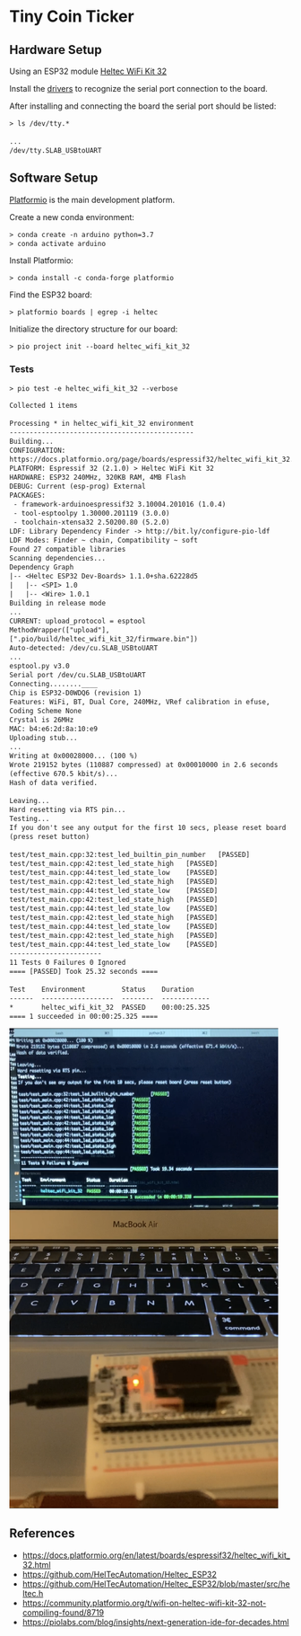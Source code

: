 # Tiny Coin Ticker


## Hardware Setup

Using an ESP32 module [Heltec WiFi Kit 32](https://github.com/HelTecAutomation/Heltec_ESP32)

Install the [drivers](https://www.silabs.com/developers/usb-to-uart-bridge-vcp-drivers) to recognize the serial port connection to the board.

After installing and connecting the board the serial port should be listed:

```
> ls /dev/tty.*

...
/dev/tty.SLAB_USBtoUART
```

## Software Setup

[Platformio](https://docs.platformio.org/en/latest/core/quickstart.html) is the main development platform.

Create a new conda environment:

```
> conda create -n arduino python=3.7
> conda activate arduino
```

Install Platformio:

```
> conda install -c conda-forge platformio
```

Find the ESP32 board:

```
> platformio boards | egrep -i heltec
```

Initialize the directory structure for our board:

```
> pio project init --board heltec_wifi_kit_32
```


### Tests

```
> pio test -e heltec_wifi_kit_32 --verbose
```

```
Collected 1 items

Processing * in heltec_wifi_kit_32 environment
----------------------------------------------
Building...
CONFIGURATION: https://docs.platformio.org/page/boards/espressif32/heltec_wifi_kit_32.html
PLATFORM: Espressif 32 (2.1.0) > Heltec WiFi Kit 32
HARDWARE: ESP32 240MHz, 320KB RAM, 4MB Flash
DEBUG: Current (esp-prog) External
PACKAGES:
 - framework-arduinoespressif32 3.10004.201016 (1.0.4)
 - tool-esptoolpy 1.30000.201119 (3.0.0)
 - toolchain-xtensa32 2.50200.80 (5.2.0)
LDF: Library Dependency Finder -> http://bit.ly/configure-pio-ldf
LDF Modes: Finder ~ chain, Compatibility ~ soft
Found 27 compatible libraries
Scanning dependencies...
Dependency Graph
|-- <Heltec ESP32 Dev-Boards> 1.1.0+sha.62228d5
|   |-- <SPI> 1.0
|   |-- <Wire> 1.0.1
Building in release mode
...
CURRENT: upload_protocol = esptool
MethodWrapper(["upload"], [".pio/build/heltec_wifi_kit_32/firmware.bin"])
Auto-detected: /dev/cu.SLAB_USBtoUART
...
esptool.py v3.0
Serial port /dev/cu.SLAB_USBtoUART
Connecting........____
Chip is ESP32-D0WDQ6 (revision 1)
Features: WiFi, BT, Dual Core, 240MHz, VRef calibration in efuse, Coding Scheme None
Crystal is 26MHz
MAC: b4:e6:2d:8a:10:e9
Uploading stub...
...
Writing at 0x00028000... (100 %)
Wrote 219152 bytes (110887 compressed) at 0x00010000 in 2.6 seconds (effective 670.5 kbit/s)...
Hash of data verified.

Leaving...
Hard resetting via RTS pin...
Testing...
If you don't see any output for the first 10 secs, please reset board (press reset button)

test/test_main.cpp:32:test_led_builtin_pin_number   [PASSED]
test/test_main.cpp:42:test_led_state_high   [PASSED]
test/test_main.cpp:44:test_led_state_low    [PASSED]
test/test_main.cpp:42:test_led_state_high   [PASSED]
test/test_main.cpp:44:test_led_state_low    [PASSED]
test/test_main.cpp:42:test_led_state_high   [PASSED]
test/test_main.cpp:44:test_led_state_low    [PASSED]
test/test_main.cpp:42:test_led_state_high   [PASSED]
test/test_main.cpp:44:test_led_state_low    [PASSED]
test/test_main.cpp:42:test_led_state_high   [PASSED]
test/test_main.cpp:44:test_led_state_low    [PASSED]
-----------------------
11 Tests 0 Failures 0 Ignored
==== [PASSED] Took 25.32 seconds ====

Test    Environment         Status    Duration
------  ------------------  --------  ------------
*       heltec_wifi_kit_32  PASSED    00:00:25.325
==== 1 succeeded in 00:00:25.325 ====
```

<img src="esp32-test.png" alt="blink test"
    title="blink test" width="480" />

## References

- https://docs.platformio.org/en/latest/boards/espressif32/heltec_wifi_kit_32.html
- https://github.com/HelTecAutomation/Heltec_ESP32
- https://github.com/HelTecAutomation/Heltec_ESP32/blob/master/src/heltec.h
- https://community.platformio.org/t/wifi-on-heltec-wifi-kit-32-not-compiling-found/8719
- https://piolabs.com/blog/insights/next-generation-ide-for-decades.html
